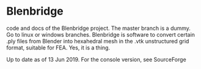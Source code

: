 # Blenbridge
code and docs of the Blenbridge project. The master branch is a dummy. Go to linux or windows branches. Blenbridge is software to convert certain .ply files from Blender into hexahedral mesh in the .vtk unstructured grid format, suitable for FEA. Yes, it is a thing.

Up to date as of 13 Jun 2019. For the console version, see SourceForge

